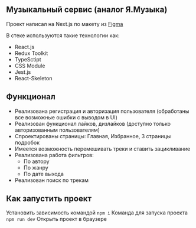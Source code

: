 ## Музыкальный сервис (аналог Я.Музыка)

Проект написал на Next.js по макету из [Figma](https://www.figma.com/file/XbFmF8JhhuJn0E9C060k8f/%D0%9C%D1%83%D0%B7%D1%8B%D0%BA%D0%B0%D0%BB%D1%8C%D0%BD%D1%8B%D0%B9-%D1%81%D0%B5%D1%80%D0%B2%D0%B8%D1%81?type=design&node-id=8621%3A9&mode=design&t=LFWlP3ewfOpihJBU-1)

В стеке используются такие технологии как:

- React.js
- Redux Toolkit
- TypeSctipt
- CSS Module
- Jest.js
- React-Skeleton

## Функционал

- Реализована регистрация и авторизация пользователя (обработаны все возможные ошибки с выводом в UI)
- Реализован функционал лайков, дизлайков (доступно только авторизованным пользователям)
- Спроектированы страницы: Главная, Избранное, 3 страницы подробок
- Имеется возможность перемешивать треки и ставить зацикливание
- Реализована работа фильтров:
  - По автору
  - По жанру
  - По дате выхода
- Реализован поиск по трекам

## Как запустить проект

Установить зависимость командой `npm i`
Команда для запуска проекта `npm run dev`
Открыть проект в браузере
